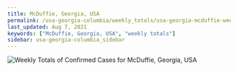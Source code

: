 ```yaml
---
title: McDuffie, Georgia, USA
permalink: /usa-georgia-columbia/weekly_totals/usa-georgia-mcduffie-weekly_totals.html
last_updated: Aug 7, 2021
keywords: ["McDuffie, Georgia, USA", "weekly totals"]
sidebar: usa-georgia-columbia_sidebar
---
```


![Weekly Totals of Confirmed Cases for McDuffie, Georgia, USA](/covid_tracker/images/graphs/usa-georgia-mcduffie-weekly_totals_graph.png)
